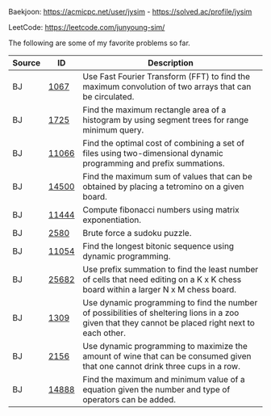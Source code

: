 Baekjoon: https://acmicpc.net/user/jysim - https://solved.ac/profile/jysim

LeetCode: https://leetcode.com/junyoung-sim/

The following are some of my favorite problems so far.

| Source | ID | Description |
| --- | --- | --- |
| BJ | [1067](./baekjoon/1067.cpp) | Use Fast Fourier Transform (FFT) to find the maximum convolution of two arrays that can be circulated. |
| BJ | [1725](./baekjoon/1725.cpp) | Find the maximum rectangle area of a  histogram by using segment trees for range minimum query. |
| BJ | [11066](./baekjoon/11066.cpp) | Find the optimal cost of combining a set of files using two-dimensional dynamic programming and prefix summations. |
| BJ | [14500](./baekjoon/14500.cpp) | Find the maximum sum of values that can be obtained by placing a tetromino on a given board. |
| BJ | [11444](./baekjoon/11444.cpp) | Compute fibonacci numbers using matrix exponentiation. |
| BJ | [2580](./baekjoon/2580.cpp) | Brute force a sudoku puzzle. |
| BJ | [11054](./baekjoon/11054.cpp) | Find the longest bitonic sequence using dynamic programming. |
| BJ | [25682](./baekjoon/25682.cpp) | Use prefix summation to find the least number of cells that need editing on a K x K chess board within a larger N x M chess board. |
| BJ | [1309](./baekjoon/1309.cpp) | Use dynamic programming to find the number of possibilities of sheltering lions in a zoo given that they cannot be placed right next to each other. |
| BJ | [2156](./baekjoon/2156.cpp) | Use dynamic programming to maximize the amount of wine that can be consumed given that one cannot drink three cups in a row. |
| BJ | [14888](./baekjoon/14888.cpp) | Find the maximum and minimum value of a equation given the number and type of operators can be added. |
